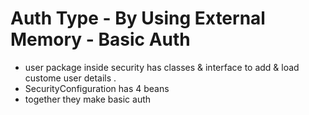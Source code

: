 # Auth Type - By Using External Memory - Basic Auth

- user package inside security has classes & interface to add & load custome user details .
- SecurityConfiguration has 4 beans 
- together they make basic auth
 
